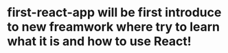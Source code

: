 # first-react-app will be first introduce to new freamwork where try to learn what it is and how to use React!
